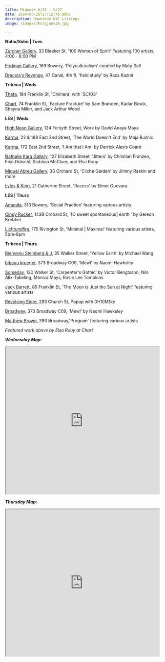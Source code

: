 ```yaml
---
title: Midweek 6/25 - 6/27
date: 2024-06-25T17:12:43.960Z
description: Downtown NYC Listings
image: /images/kargjune26.jpg

---
```

**N﻿oho/Soho | Tues**

[Zurcher Gallery](https://www.galeriezurcher.com/100-women-of-spirit-june-25-july-18-2024), 33 Bleeker St, '100 Women of Spirit' Featuring 100 artists, 4:00 - 8:00 PM

[Fridman Gallery](https://www.fridmangallery.com/), 169 Bowery, 'Polyculturalism' curated by Maty Sall

[Dracula's Revenge](https://draculasrevenge.net/Raza), 47 Canal, 4th fl, 'field study' by Raza Kazmi

**T﻿ribeca | Weds**

[Theta](https://www.theta.nyc/), 184 Franklin St, 'Chimera' with 'SC103'

[Chart](https://chart-gallery.com/exhibitions/60-facture-fracture-sam-branden-kadar-brock-shayna-miller-jack-arthur/), 74 Franklin St, 'Facture Fracture' by Sam Branden, Kadar Brock, Shayna Miller, and Jack Arthur Wood

**L﻿ES | Weds**

[High Noon Gallery](https://www.highnoongallery.com/), 124 Forsyth Street, Work by David Anaya Maya

[Karma](https://karmakarma.org/exhibitions/maja-ruznic-ny-2024/), 22 & 188 East 2nd Street, 'The World Doesn’t End' by Maja Ruznic

[Karma](https://karmakarma.org/exhibitions/derrick-alexis-coard-ny-2024/), 172 East 2nd Street, 'I Am that I Am' by Derrick Alexis Coard

[Nathalie Karg Gallery](https://nathaliekarg.com/exhibitions/86-jitters-christian-franzen-eiko-groschl-siobhan-mcclure-elsa-rouy/press_release_text/), 127 Elizabeth Street, 'Jitters' by Christian Franzen, Eiko Gröschl, Siobhan McClure, and Elsa Rouy

[Miguel Abreu Gallery](https://miguelabreugallery.com/exhibitions/cliche-garden/), 36 Orchard St, 'Cliche Garden' by Jimmy Raskin and more

[Lyles & King](https://lylesandking.com/), 21 Catherine Street, 'Recess' by Elmer Guevara

**L﻿ES | Thurs**

[Amanita](https://spazioamanita.com/), 313 Bowery, 'Social Practice' featuring various artists

[Cindy Rucker](https://www.cindyruckergallery.com/), 143B Orchard St, '\[O sweet spontaneous] earth ' by Gereon Krebber

[Lichtundfire](https://www.lichtundfire.com/), 175 Rivington St, 'Minimal | Maximal' featuring various artists, 5pm-8pm

**T﻿ribeca | Thurs**

[Bienvenu Steinberg & J](http://www.bsandj.com/), 35 Walker Street, 'Yellow Earth' by Michael Wang

[bibeau krueger](https://bibeaukrueger.com/), 373 Broadway C09, 'Mewl' by Naomi Hawksley

[Someday](https://somedaygallery.com/soon), 120 Walker St, 'Carpenter's Gothic' by Victor Bengtsson, Nils Alix-Tabeling, Mónica Mays, Rosie Lee Tompkins

[Jack Barrett](https://www.jackbarrettgallery.com/exhibitions), 89 Franklin St, 'The Moon is Just the Sun at Night' featuring various artists

[Revolving Store](https://www.instagram.com/revolvingstore), 293 Church St, Popup with 0H10M1ke

[B﻿roadway](https://www.broadwaygallery.nyc/), 373 Broadway C09, 'Mewl' by Naomi Hawksley

[Matthew Brown](https://www.matthewbrowngallery.com/exhibitions), 390 Broadway,'Program' featuring various artists

*F﻿eatured work above by Elsa Rouy at Chart* 

***W﻿ednesday Map:***

<iframe src="https://www.google.com/maps/d/u/1/embed?mid=1iB2HpwfyTC_iSUvwbZTLxfV65kVUOCI&ehbc=2E312F" width="100%" height="480"></iframe>

***T﻿hursday Map:***

<iframe src="https://www.google.com/maps/d/u/1/embed?mid=1wr02g7L4qeYx2xXexz9HzbyBCc76_vo&ehbc=2E312F" width="100%" height="480"></iframe>